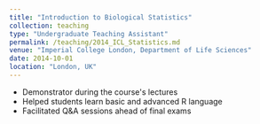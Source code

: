 ```yaml
---
title: "Introduction to Biological Statistics"
collection: teaching
type: "Undergraduate Teaching Assistant"
permalink: /teaching/2014_ICL_Statistics.md
venue: "Imperial College London, Department of Life Sciences"
date: 2014-10-01
location: "London, UK"
---
```

- Demonstrator during the course's lectures
- Helped students learn basic and advanced R language
- Facilitated Q&A sessions ahead of final exams
